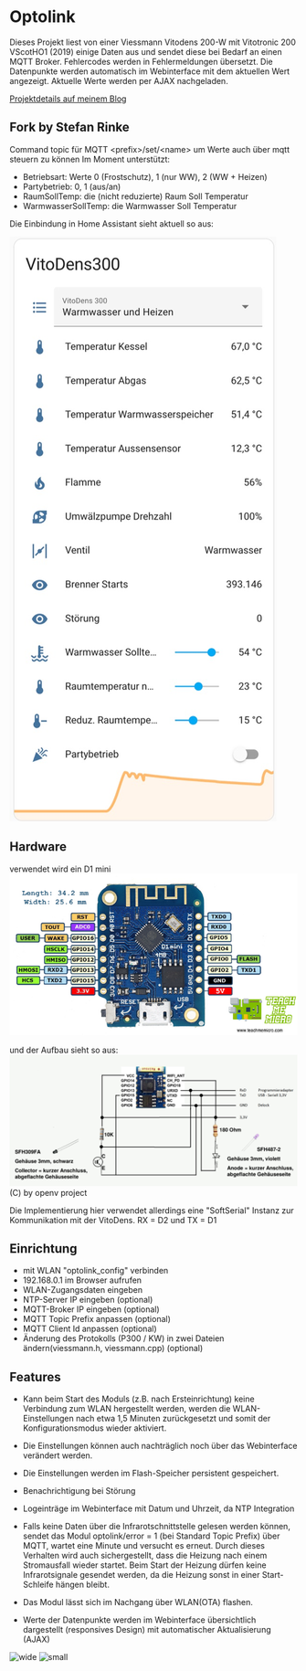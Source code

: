 # Optolink

Dieses Projekt liest von einer Viessmann Vitodens 200-W mit Vitotronic 200 VScotHO1 (2019) einige Daten aus und sendet diese bei Bedarf an einen MQTT Broker.
Fehlercodes werden in Fehlermeldungen übersetzt.
Die Datenpunkte werden automatisch im Webinterface mit dem aktuellen Wert angezeigt. Aktuelle Werte werden per AJAX nachgeladen.

[Projektdetails auf meinem Blog](https://blog.mt88.eu/2022/10/27/viessmann-heizungsdaten-2-0/)

## Fork by Stefan Rinke
Command topic für MQTT &lt;prefix&gt;/set/&lt;name&gt; um Werte auch über mqtt steuern zu können
Im Moment unterstützt:

  - Betriebsart: Werte 0 (Frostschutz), 1 (nur WW), 2 (WW + Heizen)
  - Partybetrieb: 0, 1 (aus/an)
  - RaumSollTemp: die (nicht reduzierte) Raum Soll Temperatur
  - WarmwasserSollTemp: die Warmwasser Soll Temperatur

Die Einbindung in Home Assistant sieht aktuell so aus:

![home assistant](./images/optolink-ha.jpg)

## Hardware
verwendet wird ein D1 mini
![pinout](./images/wemos-d1-mini-pinout.jpg)

und der Aufbau sieht so aus:
![wiring](./images/OptolinkESP8266.png)
(C) by openv project

Die Implementierung hier verwendet allerdings eine "SoftSerial" Instanz zur Kommunikation mit der VitoDens.
RX = D2 und TX = D1

## Einrichtung

 - mit WLAN "optolink_config" verbinden
 - 192.168.0.1 im Browser aufrufen
 - WLAN-Zugangsdaten eingeben
 - NTP-Server IP eingeben (optional)
 - MQTT-Broker IP eingeben (optional)
 - MQTT Topic Prefix anpassen (optional)
 - MQTT Client Id anpassen (optional)
 - Änderung des Protokolls (P300 / KW) in zwei Dateien ändern(viessmann.h, viessmann.cpp) (optional)

## Features

 - Kann beim Start des Moduls (z.B. nach Ersteinrichtung) keine Verbindung zum WLAN hergestellt werden, werden die WLAN-Einstellungen nach etwa 1,5 Minuten zurückgesetzt und somit der Konfigurationsmodus wieder aktiviert.

 - Die Einstellungen können auch nachträglich noch über das Webinterface verändert werden.

 - Die Einstellungen werden im Flash-Speicher persistent gespeichert.

 - Benachrichtigung bei Störung

 - Logeinträge im Webinterface mit Datum und Uhrzeit, da NTP Integration

 - Falls keine Daten über die Infrarotschnittstelle gelesen werden können, sendet das Modul optolink/error = 1 (bei Standard Topic Prefix) über MQTT, wartet eine Minute und versucht es erneut.
Durch dieses Verhalten wird auch sichergestellt, dass die Heizung nach einem Stromausfall wieder startet. Beim Start der Heizung dürfen keine Infrarotsignale gesendet werden, da die Heizung sonst in einer Start-Schleife hängen bleibt.

 - Das Modul lässt sich im Nachgang über WLAN(OTA) flashen.

 - Werte der Datenpunkte werden im Webinterface übersichtlich dargestellt (responsives Design) mit automatischer Aktualisierung (AJAX)
 
 ![wide](https://user-images.githubusercontent.com/29315283/217073328-74bc63c6-5688-4ee7-8f82-0507d2c4505c.JPG)
![small](https://user-images.githubusercontent.com/29315283/217073387-57d89a8f-52c1-41c8-a976-6f2cc904aa9c.JPG)
